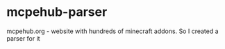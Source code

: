 # mcpehub-parser
mcpehub.org - website with hundreds of minecraft addons. 
So I created a parser for it
